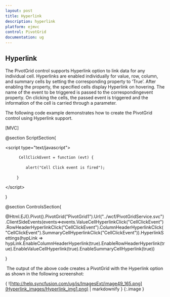 ```yaml
---
layout: post
title: Hyperlink
description: hyperlink
platform: ejmvc
control: PivotGrid
documentation: ug
---
```


## Hyperlink

The PivotGrid control supports Hyperlink option to link data for any individual cell. Hyperlinks are enabled individually for value, row, column, and summary cells by setting the corresponding property to ‘True’. After enabling the property, the specified cells display Hyperlink on hovering. The name of the event to be triggered is passed to the correspondingevent property. On clicking the cells, the passed event is triggered and the information of the cell is carried through a parameter.

The following code example demonstrates how to create the PivotGrid control using Hyperlink support.


[MVC]

@section ScriptSection{

&lt;script type="text/javascript"&gt;

          CellClickEvent = function (evt) {

             alert("Cell Click event is fired");

         }

&lt;/script&gt;

}

@section ControlsSection{

@Html.EJ().Pivot().PivotGrid("PivotGrid1").Url("../wcf/PivotGridService.svc").ClientSideEvents(events=>events.ValueCellHyperlinkClick("CellClickEvent").RowHeaderHyperlinkClick("CellClickEvent").ColumnHeaderHyperlinkClick("CellClickEvent").SummaryCellHyperlinkClick("CellClickEvent")).HyperlinkSettings(hypLink => hypLink.EnableColumnHeaderHyperlink(true).EnableRowHeaderHyperlink(true).EnableValueCellHyperlink(true).EnableSummaryCellHyperlink(true))

} 



 The output of the above code creates a PivotGrid with the Hyperlink option as shown in the following screenshot:

{ ![http://help.syncfusion.com/ug/js/ImagesExt/image49_165.png](Hyperlink_images/Hyperlink_img1.png) | markdownify }
{:.image }


